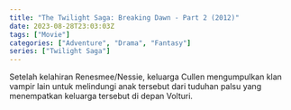 ```yaml
---
title: "The Twilight Saga: Breaking Dawn - Part 2 (2012)"
date: 2023-08-28T23:03:03Z
tags: ["Movie"]
categories: ["Adventure", "Drama", "Fantasy"]
series: ["Twilight Saga"]
---
```


Setelah kelahiran Renesmee/Nessie, keluarga Cullen mengumpulkan klan vampir lain untuk melindungi anak tersebut dari tuduhan palsu yang menempatkan keluarga tersebut di depan Volturi.

<mux-player stream-type="on-demand"
  src="https://kp3d-my.sharepoint.com/personal/ryoo_kp3d_onmicrosoft_com/_layouts/15/download.aspx?share=ETcxvouHDJNIm_f34GWh4jQB-52ay7aWxE0egdrY7PM2dQ" metadata-video-title="The Twilight Saga: Breaking Dawn - Part 2 (2012)" prefer-playback="mse" controls>
  
  </mux-player>
  
  
  <script src="https://cdn.jsdelivr.net/npm/@mux/mux-player"></script>
  
   <script id="00WkA00AV5dnX01ujMeFBmkscucOIDo700YXULUAIj5xX6E" type="application/ld+json">
 {
  "@context": "https://schema.org/",
  "@type": "VideoObject",
  "name": "The Twilight Saga: Breaking Dawn - Part 2 (2012)",
  "contentUrl": "https://stream.mux.com/00WkA00AV5dnX01ujMeFBmkscucOIDo700YXULUAIj5xX6E.m3u8",
  "thumbnailUrl": "https://www.themoviedb.org/t/p/original/vNjMxsxm5DusfppZEAUeDU0HX9O.jpg?width=314&fit_mode=preserve&time=25",
  "uploadDate": "2023-08-28T23:03:03Z",
}

</script>